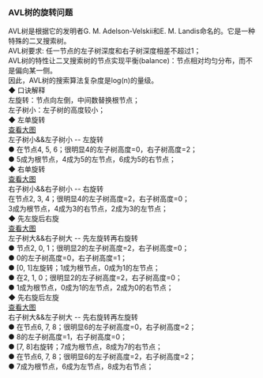 ### AVL树的旋转问题
AVL树是根据它的发明者G. M. Adelson-Velskii和E. M. Landis命名的。它是一种特殊的二叉搜索树。  
AVL树要求: 任一节点的左子树深度和右子树深度相差不超过1；  
AVL树的特性让二叉搜索树的节点实现平衡(balance)：节点相对均匀分布，而不是偏向某一侧。  
因此，AVL树的搜索算法复杂度是log(n)的量级。  
◆ 口诀解释  
左旋转：节点向左倒，中间数替换根节点；  
左子树小：左子树的高度较小；  
◆ 左单旋转  
[查看大图](image_files/Tree_AVL_001.png)  
左子树小&&左子树小 -- 左旋转    
● 在节点4, 5, 6；很明显4的左子树高度=0，右子树高度=2；  
● 5成为根节点，4成为5的左节点，6成为5的右节点；  
◆ 右单旋转  
[查看大图](image_files/Tree_AVL_002.png)  
右子树小&&右子树小 -- 右旋转  
在节点2, 3, 4；很明显4的左子树高度=2，右子树高度=0；  
3成为根节点，4成为3的右节点，2成为3的左节点；  
◆ 先左旋后右旋  
[查看大图](image_files/Tree_AVL_003.png)  
左子树大&&右子树大 -- 先左旋转再右旋转  
● 节点2, 0, 1；很明显2的左子树高度=2，右子树高度=0；  
● 0的左子树高度=0，右子树高度=1；  
● [0, 1]左旋转；1成为根节点，0成为1的左节点；  
● 在2, 1, 0；很明显2的左子树高度=2，右子树高度=0；  
● 1成为根节点，0成为1的左节点，2成为0的右节点；  
◆ 先右旋后左旋  
[查看大图](image_files/Tree_AVL_004.png)  
右子树大&&左子树大 -- 先右旋转再左旋转  
● 在节点6, 7, 8；很明显6的左子树高度=0，右子树高度=2；  
● 8的左子树高度=1，右子树高度=0；  
● [7, 8]右旋转；7成为根节点，8成为7的右节点；  
● 在节点6, 7, 8；很明显6的左子树高度=2，右子树高度=2；  
● 7成为根节点，6成为左节点，8成为右节点；  

